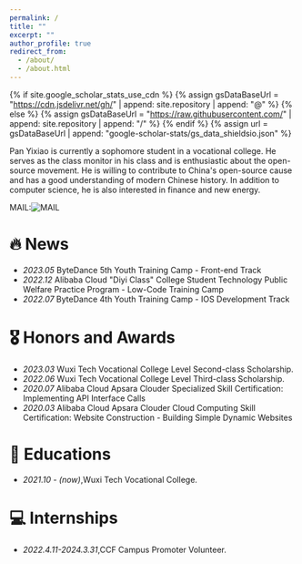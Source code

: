 ```yaml
---
permalink: /
title: ""
excerpt: ""
author_profile: true
redirect_from: 
  - /about/
  - /about.html
---
```


{% if site.google_scholar_stats_use_cdn %}
{% assign gsDataBaseUrl = "https://cdn.jsdelivr.net/gh/" | append: site.repository | append: "@" %}
{% else %}
{% assign gsDataBaseUrl = "https://raw.githubusercontent.com/" | append: site.repository | append: "/" %}
{% endif %}
{% assign url = gsDataBaseUrl | append: "google-scholar-stats/gs_data_shieldsio.json" %}

<span class='anchor' id='about-me'></span>

Pan Yixiao is currently a sophomore student in a vocational college. He serves as the class monitor in his class and is enthusiastic about the open-source movement. He is willing to contribute to China's open-source cause and has a good understanding of modern Chinese history. In addition to computer science, he is also interested in finance and new energy.

MAIL:![MAIL](https://xwj.panyixiao.com/tp/2023/01/17/63c6b75b83f0a.png)


# 🔥 News
- *2023.05* ByteDance 5th Youth Training Camp - Front-end Track
- *2022.12* Alibaba Cloud "Diyi Class" College Student Technology Public Welfare Practice Program - Low-Code Training Camp
- *2022.07* ByteDance 4th Youth Training Camp - IOS Development Track



# 🎖 Honors and Awards
- *2023.03* Wuxi Tech Vocational College Level Second-class Scholarship. 
- *2022.06* Wuxi Tech Vocational College Level Third-class Scholarship. 
- *2020.07* Alibaba Cloud Apsara Clouder Specialized Skill Certification: Implementing API Interface Calls
- *2020.03* Alibaba Cloud Apsara Clouder Cloud Computing Skill Certification: Website Construction - Building Simple Dynamic Websites

# 📖 Educations
- *2021.10 -  (now)*,Wuxi Tech Vocational College. 



# 💻 Internships
- *2022.4.11-2024.3.31*,CCF Campus Promoter Volunteer.
